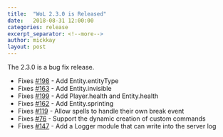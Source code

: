 ```yaml
---
title:  "WoL 2.3.0 is Released"
date:   2018-08-31 12:00:00
categories: release
excerpt_separator: <!--more-->
author: mickkay
layout: post
---
```

The 2.3.0 is a bug fix release.
<!--more-->
* Fixes [#198](https://github.com/wizards-of-lua/wizards-of-lua/issues/198) - Add Entity.entityType
* Fixes [#163](https://github.com/wizards-of-lua/wizards-of-lua/issues/163) - Add Entity.invisible
* Fixes [#199](https://github.com/wizards-of-lua/wizards-of-lua/issues/199) - Add Player.health and Entity.health
* Fixes [#162](https://github.com/wizards-of-lua/wizards-of-lua/issues/162) - Add Entity.sprinting
* Fixes [#119](https://github.com/wizards-of-lua/wizards-of-lua/issues/119) - Allow spells to handle their own break event
* Fixes [#76](https://github.com/wizards-of-lua/wizards-of-lua/issues/76) - Support the dynamic creation of custom commands
* Fixes [#147](https://github.com/wizards-of-lua/wizards-of-lua/issues/147) - Add a Logger module that can write into the server log
